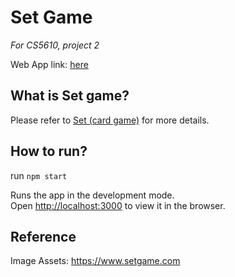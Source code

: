 # Set Game

*For CS5610, project 2*

Web App link: [here](https://chang-xu-webdevspr2021-pj2.herokuapp.com/)

## What is Set game?

Please refer to [Set (card game)](https://en.wikipedia.org/wiki/Set_(card_game)) for more details.

## How to run?

run `npm start`

Runs the app in the development mode.\
Open [http://localhost:3000](http://localhost:3000) to view it in the browser.

## Reference

Image Assets: https://www.setgame.com 